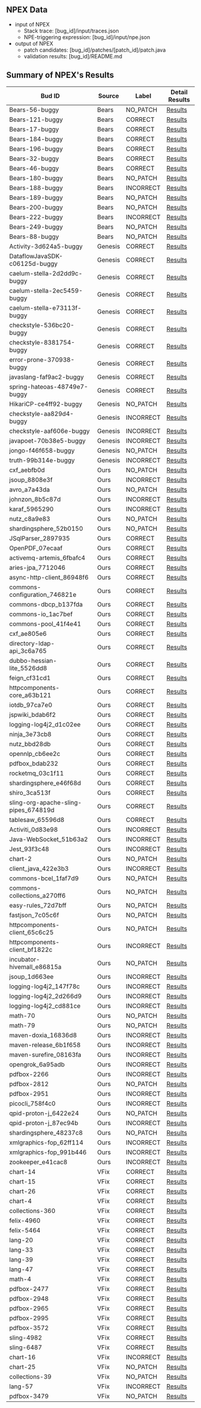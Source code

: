 ## NPEX Data
* input of NPEX
  * Stack trace: [bug_id]/input/traces.json
  * NPE-triggering expression: [bug_id]/input/npe.json
* output of NPEX
  * patch candidates: [bug_id]/patches/[patch_id]/patch.java
  * validation results: [bug_id]/README.md

## Summary of NPEX's Results
| Bud ID                               | Source  | Label     | Detail Results                                              |
|--------------------------------------|---------|-----------|-------------------------------------------------------------|
| Bears-56-buggy                       | Bears   | NO_PATCH  | [Results](./Bears-56-buggy/README.md)                       |
| Bears-121-buggy                      | Bears   | CORRECT   | [Results](./Bears-121-buggy/README.md)                      |
| Bears-17-buggy                       | Bears   | CORRECT   | [Results](./Bears-17-buggy/README.md)                       |
| Bears-184-buggy                      | Bears   | CORRECT   | [Results](./Bears-184-buggy/README.md)                      |
| Bears-196-buggy                      | Bears   | CORRECT   | [Results](./Bears-196-buggy/README.md)                      |
| Bears-32-buggy                       | Bears   | CORRECT   | [Results](./Bears-32-buggy/README.md)                       |
| Bears-46-buggy                       | Bears   | CORRECT   | [Results](./Bears-46-buggy/README.md)                       |
| Bears-180-buggy                      | Bears   | NO_PATCH  | [Results](./Bears-180-buggy/README.md)                      |
| Bears-188-buggy                      | Bears   | INCORRECT | [Results](./Bears-188-buggy/README.md)                      |
| Bears-189-buggy                      | Bears   | NO_PATCH  | [Results](./Bears-189-buggy/README.md)                      |
| Bears-200-buggy                      | Bears   | NO_PATCH  | [Results](./Bears-200-buggy/README.md)                      |
| Bears-222-buggy                      | Bears   | INCORRECT | [Results](./Bears-222-buggy/README.md)                      |
| Bears-249-buggy                      | Bears   | NO_PATCH  | [Results](./Bears-249-buggy/README.md)                      |
| Bears-88-buggy                       | Bears   | NO_PATCH  | [Results](./Bears-88-buggy/README.md)                       |
| Activity-3d624a5-buggy               | Genesis | CORRECT   | [Results](./Activity-3d624a5-buggy/README.md)               |
| DataflowJavaSDK-c06125d-buggy        | Genesis | CORRECT   | [Results](./DataflowJavaSDK-c06125d-buggy/README.md)        |
| caelum-stella-2d2dd9c-buggy          | Genesis | CORRECT   | [Results](./caelum-stella-2d2dd9c-buggy/README.md)          |
| caelum-stella-2ec5459-buggy          | Genesis | CORRECT   | [Results](./caelum-stella-2ec5459-buggy/README.md)          |
| caelum-stella-e73113f-buggy          | Genesis | CORRECT   | [Results](./caelum-stella-e73113f-buggy/README.md)          |
| checkstyle-536bc20-buggy             | Genesis | CORRECT   | [Results](./checkstyle-536bc20-buggy/README.md)             |
| checkstyle-8381754-buggy             | Genesis | CORRECT   | [Results](./checkstyle-8381754-buggy/README.md)             |
| error-prone-370938-buggy             | Genesis | CORRECT   | [Results](./error-prone-370938-buggy/README.md)             |
| javaslang-faf9ac2-buggy              | Genesis | CORRECT   | [Results](./javaslang-faf9ac2-buggy/README.md)              |
| spring-hateoas-48749e7-buggy         | Genesis | CORRECT   | [Results](./spring-hateoas-48749e7-buggy/README.md)         |
| HikariCP-ce4ff92-buggy               | Genesis | NO_PATCH  | [Results](./HikariCP-ce4ff92-buggy/README.md)               |
| checkstyle-aa829d4-buggy             | Genesis | INCORRECT | [Results](./checkstyle-aa829d4-buggy/README.md)             |
| checkstyle-aaf606e-buggy             | Genesis | INCORRECT | [Results](./checkstyle-aaf606e-buggy/README.md)             |
| javapoet-70b38e5-buggy               | Genesis | INCORRECT | [Results](./javapoet-70b38e5-buggy/README.md)               |
| jongo-f46f658-buggy                  | Genesis | NO_PATCH  | [Results](./jongo-f46f658-buggy/README.md)                  |
| truth-99b314e-buggy                  | Genesis | INCORRECT | [Results](./truth-99b314e-buggy/README.md)                  |
| cxf_aebfb0d                          | Ours    | NO_PATCH  | [Results](./cxf_aebfb0d/README.md)                          |
| jsoup_8808e3f                        | Ours    | INCORRECT | [Results](./jsoup_8808e3f/README.md)                        |
| avro_a7a43da                         | Ours    | NO_PATCH  | [Results](./avro_a7a43da/README.md)                         |
| johnzon_8b5c87d                      | Ours    | INCORRECT | [Results](./johnzon_8b5c87d/README.md)                      |
| karaf_5965290                        | Ours    | INCORRECT | [Results](./karaf_5965290/README.md)                        |
| nutz_c8a9e83                         | Ours    | NO_PATCH  | [Results](./nutz_c8a9e83/README.md)                         |
| shardingsphere_52b0150               | Ours    | NO_PATCH  | [Results](./shardingsphere_52b0150/README.md)               |
| JSqlParser_2897935                   | Ours    | CORRECT   | [Results](./JSqlParser_2897935/README.md)                   |
| OpenPDF_07ecaaf                      | Ours    | CORRECT   | [Results](./OpenPDF_07ecaaf/README.md)                      |
| activemq-artemis_6fbafc4             | Ours    | CORRECT   | [Results](./activemq-artemis_6fbafc4/README.md)             |
| aries-jpa_7712046                    | Ours    | CORRECT   | [Results](./aries-jpa_7712046/README.md)                    |
| async-http-client_86948f6            | Ours    | CORRECT   | [Results](./async-http-client_86948f6/README.md)            |
| commons-configuration_746821e        | Ours    | CORRECT   | [Results](./commons-configuration_746821e/README.md)        |
| commons-dbcp_b137fda                 | Ours    | CORRECT   | [Results](./commons-dbcp_b137fda/README.md)                 |
| commons-io_1ac7bef                   | Ours    | CORRECT   | [Results](./commons-io_1ac7bef/README.md)                   |
| commons-pool_41f4e41                 | Ours    | CORRECT   | [Results](./commons-pool_41f4e41/README.md)                 |
| cxf_ae805e6                          | Ours    | CORRECT   | [Results](./cxf_ae805e6/README.md)                          |
| directory-ldap-api_3c6a765           | Ours    | CORRECT   | [Results](./directory-ldap-api_3c6a765/README.md)           |
| dubbo-hessian-lite_5526dd8           | Ours    | CORRECT   | [Results](./dubbo-hessian-lite_5526dd8/README.md)           |
| feign_cf31cd1                        | Ours    | CORRECT   | [Results](./feign_cf31cd1/README.md)                        |
| httpcomponents-core_a63b121          | Ours    | CORRECT   | [Results](./httpcomponents-core_a63b121/README.md)          |
| iotdb_97ca7e0                        | Ours    | CORRECT   | [Results](./iotdb_97ca7e0/README.md)                        |
| jspwiki_bdab6f2                      | Ours    | CORRECT   | [Results](./jspwiki_bdab6f2/README.md)                      |
| logging-log4j2_d1c02ee               | Ours    | CORRECT   | [Results](./logging-log4j2_d1c02ee/README.md)               |
| ninja_3e73cb8                        | Ours    | CORRECT   | [Results](./ninja_3e73cb8/README.md)                        |
| nutz_bbd28db                         | Ours    | CORRECT   | [Results](./nutz_bbd28db/README.md)                         |
| opennlp_cb6ee2c                      | Ours    | CORRECT   | [Results](./opennlp_cb6ee2c/README.md)                      |
| pdfbox_bdab232                       | Ours    | CORRECT   | [Results](./pdfbox_bdab232/README.md)                       |
| rocketmq_03c1f11                     | Ours    | CORRECT   | [Results](./rocketmq_03c1f11/README.md)                     |
| shardingsphere_e46f68d               | Ours    | CORRECT   | [Results](./shardingsphere_e46f68d/README.md)               |
| shiro_3ca513f                        | Ours    | CORRECT   | [Results](./shiro_3ca513f/README.md)                        |
| sling-org-apache-sling-pipes_674819d | Ours    | CORRECT   | [Results](./sling-org-apache-sling-pipes_674819d/README.md) |
| tablesaw_65596d8                     | Ours    | CORRECT   | [Results](./tablesaw_65596d8/README.md)                     |
| Activiti_0d83e98                     | Ours    | INCORRECT | [Results](./Activiti_0d83e98/README.md)                     |
| Java-WebSocket_51b63a2               | Ours    | INCORRECT | [Results](./Java-WebSocket_51b63a2/README.md)               |
| Jest_93f3c48                         | Ours    | INCORRECT | [Results](./Jest_93f3c48/README.md)                         |
| chart-2                              | Ours    | NO_PATCH  | [Results](./chart-2/README.md)                              |
| client_java_422e3b3                  | Ours    | INCORRECT | [Results](./client_java_422e3b3/README.md)                  |
| commons-bcel_1faf7d9                 | Ours    | NO_PATCH  | [Results](./commons-bcel_1faf7d9/README.md)                 |
| commons-collections_a270ff6          | Ours    | NO_PATCH  | [Results](./commons-collections_a270ff6/README.md)          |
| easy-rules_72d7bff                   | Ours    | NO_PATCH  | [Results](./easy-rules_72d7bff/README.md)                   |
| fastjson_7c05c6f                     | Ours    | NO_PATCH  | [Results](./fastjson_7c05c6f/README.md)                     |
| httpcomponents-client_65c6c25        | Ours    | NO_PATCH  | [Results](./httpcomponents-client_65c6c25/README.md)        |
| httpcomponents-client_bf1822c        | Ours    | INCORRECT | [Results](./httpcomponents-client_bf1822c/README.md)        |
| incubator-hivemall_e86815a           | Ours    | NO_PATCH  | [Results](./incubator-hivemall_e86815a/README.md)           |
| jsoup_1d663ee                        | Ours    | INCORRECT | [Results](./jsoup_1d663ee/README.md)                        |
| logging-log4j2_147f78c               | Ours    | INCORRECT | [Results](./logging-log4j2_147f78c/README.md)               |
| logging-log4j2_2d266d9               | Ours    | INCORRECT | [Results](./logging-log4j2_2d266d9/README.md)               |
| logging-log4j2_cd881ce               | Ours    | INCORRECT | [Results](./logging-log4j2_cd881ce/README.md)               |
| math-70                              | Ours    | NO_PATCH  | [Results](./math-70/README.md)                              |
| math-79                              | Ours    | NO_PATCH  | [Results](./math-79/README.md)                              |
| maven-doxia_16836d8                  | Ours    | INCORRECT | [Results](./maven-doxia_16836d8/README.md)                  |
| maven-release_6b1f658                | Ours    | INCORRECT | [Results](./maven-release_6b1f658/README.md)                |
| maven-surefire_08163fa               | Ours    | INCORRECT | [Results](./maven-surefire_08163fa/README.md)               |
| opengrok_6a95adb                     | Ours    | INCORRECT | [Results](./opengrok_6a95adb/README.md)                     |
| pdfbox-2266                          | Ours    | INCORRECT | [Results](./pdfbox-2266/README.md)                          |
| pdfbox-2812                          | Ours    | NO_PATCH  | [Results](./pdfbox-2812/README.md)                          |
| pdfbox-2951                          | Ours    | INCORRECT | [Results](./pdfbox-2951/README.md)                          |
| picocli_758f4c0                      | Ours    | INCORRECT | [Results](./picocli_758f4c0/README.md)                      |
| qpid-proton-j_6422e24                | Ours    | NO_PATCH  | [Results](./qpid-proton-j_6422e24/README.md)                |
| qpid-proton-j_87ec94b                | Ours    | INCORRECT | [Results](./qpid-proton-j_87ec94b/README.md)                |
| shardingsphere_48237c8               | Ours    | NO_PATCH  | [Results](./shardingsphere_48237c8/README.md)               |
| xmlgraphics-fop_62ff114              | Ours    | INCORRECT | [Results](./xmlgraphics-fop_62ff114/README.md)              |
| xmlgraphics-fop_991b446              | Ours    | INCORRECT | [Results](./xmlgraphics-fop_991b446/README.md)              |
| zookeeper_e41cac8                    | Ours    | INCORRECT | [Results](./zookeeper_e41cac8/README.md)                    |
| chart-14                             | VFix    | CORRECT   | [Results](./chart-14/README.md)                             |
| chart-15                             | VFix    | CORRECT   | [Results](./chart-15/README.md)                             |
| chart-26                             | VFix    | CORRECT   | [Results](./chart-26/README.md)                             |
| chart-4                              | VFix    | CORRECT   | [Results](./chart-4/README.md)                              |
| collections-360                      | VFix    | CORRECT   | [Results](./collections-360/README.md)                      |
| felix-4960                           | VFix    | CORRECT   | [Results](./felix-4960/README.md)                           |
| felix-5464                           | VFix    | CORRECT   | [Results](./felix-5464/README.md)                           |
| lang-20                              | VFix    | CORRECT   | [Results](./lang-20/README.md)                              |
| lang-33                              | VFix    | CORRECT   | [Results](./lang-33/README.md)                              |
| lang-39                              | VFix    | CORRECT   | [Results](./lang-39/README.md)                              |
| lang-47                              | VFix    | CORRECT   | [Results](./lang-47/README.md)                              |
| math-4                               | VFix    | CORRECT   | [Results](./math-4/README.md)                               |
| pdfbox-2477                          | VFix    | CORRECT   | [Results](./pdfbox-2477/README.md)                          |
| pdfbox-2948                          | VFix    | CORRECT   | [Results](./pdfbox-2948/README.md)                          |
| pdfbox-2965                          | VFix    | CORRECT   | [Results](./pdfbox-2965/README.md)                          |
| pdfbox-2995                          | VFix    | CORRECT   | [Results](./pdfbox-2995/README.md)                          |
| pdfbox-3572                          | VFix    | CORRECT   | [Results](./pdfbox-3572/README.md)                          |
| sling-4982                           | VFix    | CORRECT   | [Results](./sling-4982/README.md)                           |
| sling-6487                           | VFix    | CORRECT   | [Results](./sling-6487/README.md)                           |
| chart-16                             | VFix    | INCORRECT | [Results](./chart-16/README.md)                             |
| chart-25                             | VFix    | NO_PATCH  | [Results](./chart-25/README.md)                             |
| collections-39                       | VFix    | NO_PATCH  | [Results](./collections-39/README.md)                       |
| lang-57                              | VFix    | INCORRECT | [Results](./lang-57/README.md)                              |
| pdfbox-3479                          | VFix    | NO_PATCH  | [Results](./pdfbox-3479/README.md)                          |

